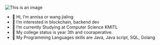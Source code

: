 <!-- ![exam-homer](https://media.giphy.com/media/IPbS5R4fSUl5S/giphy.gif) <br/> -->
![This is an image](https://cdn.pixabay.com/photo/2018/01/11/22/04/sunset-3077061_960_720.jpg)

- 👋 Hi, I’m annisa or wang jialing 
- 👀 I’m interested in blockchain, backend dev
- 🌱 I’m currently Studying at Computer Science KMITL
- 👀 My college status is year 3th and cooraperative.
- 🌱 My Programming Languages skills are Java, Java script, SQL, Golang

<!---
wanglingx/wanglingx is a ✨ special ✨ repository because its `README.md` (this file) appears on your GitHub profile.
You can click the Preview link to take a look at your changes.
--->

